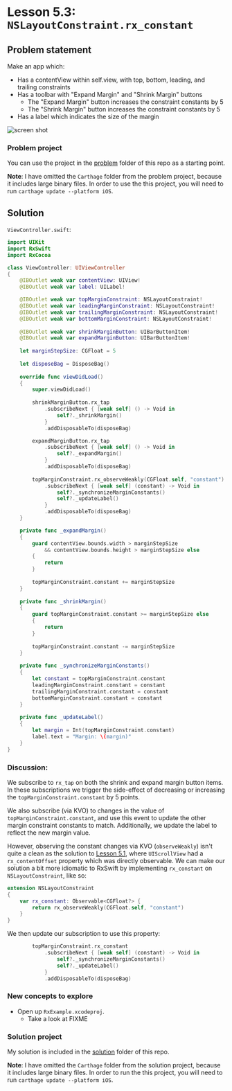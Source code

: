 # Lesson 5.3: `NSLayoutConstraint.rx_constant`

## Problem statement

Make an app which:

* Has a contentView within self.view, with top, bottom, leading, and trailing constraints
* Has a toolbar with "Expand Margin" and "Shrink Margin" buttons
  * The "Expand Margin" button increases the constraint constants by 5
  * The "Shrink Margin" button increases the constraint constants by 5
* Has a label which indicates the size of the margin

![screen shot](https://raw.githubusercontent.com/pepaslabs/LearningRxSwift/master/lesson5.3_rx_constant/.media/Screen%20Shot%202015-11-28%20at%208.49.17%20PM.png)

### Problem project

You can use the project in the [problem](problem) folder of this repo as a starting point.

**Note**: I have omitted the `Carthage` folder from the problem project, because it includes large binary files.  In order to use the this project, you will need to run `carthage update --platform iOS`.

## Solution

`ViewController.swift`:

```swift
import UIKit
import RxSwift
import RxCocoa

class ViewController: UIViewController
{
    @IBOutlet weak var contentView: UIView!
    @IBOutlet weak var label: UILabel!

    @IBOutlet weak var topMarginConstraint: NSLayoutConstraint!
    @IBOutlet weak var leadingMarginConstraint: NSLayoutConstraint!
    @IBOutlet weak var trailingMarginConstraint: NSLayoutConstraint!
    @IBOutlet weak var bottomMarginConstraint: NSLayoutConstraint!
    
    @IBOutlet weak var shrinkMarginButton: UIBarButtonItem!
    @IBOutlet weak var expandMarginButton: UIBarButtonItem!
    
    let marginStepSize: CGFloat = 5
    
    let disposeBag = DisposeBag()
    
    override func viewDidLoad()
    {
        super.viewDidLoad()
        
        shrinkMarginButton.rx_tap
            .subscribeNext { [weak self] () -> Void in
                self?._shrinkMargin()
            }
            .addDisposableTo(disposeBag)

        expandMarginButton.rx_tap
            .subscribeNext { [weak self] () -> Void in
                self?._expandMargin()
            }
            .addDisposableTo(disposeBag)
        
        topMarginConstraint.rx_observeWeakly(CGFloat.self, "constant")
            .subscribeNext { [weak self] (constant) -> Void in
                self?._synchronizeMarginConstants()
                self?._updateLabel()
            }
            .addDisposableTo(disposeBag)
    }

    private func _expandMargin()
    {
        guard contentView.bounds.width > marginStepSize
            && contentView.bounds.height > marginStepSize else
        {
            return
        }
        
        topMarginConstraint.constant += marginStepSize
    }
    
    private func _shrinkMargin()
    {
        guard topMarginConstraint.constant >= marginStepSize else
        {
            return
        }
        
        topMarginConstraint.constant -= marginStepSize
    }
    
    private func _synchronizeMarginConstants()
    {
        let constant = topMarginConstraint.constant
        leadingMarginConstraint.constant = constant
        trailingMarginConstraint.constant = constant
        bottomMarginConstraint.constant = constant
    }
    
    private func _updateLabel()
    {
        let margin = Int(topMarginConstraint.constant)
        label.text = "Margin: \(margin)"
    }
}
```

### Discussion:

We subscribe to `rx_tap` on both the shrink and expand margin button items.  In these subscriptions we trigger the side-effect of decreasing or increasing the `topMarginConstraint.constant` by 5 points.

We also subscribe (via KVO) to changes in the value of `topMarginConstraint.constant`, and use this event to update the other margin constraint constants to match.  Additionally, we update the label to reflect the new margin value.

However, observing the constant changes via KVO (`observeWeakly`) isn't quite a clean as the solution to [Lesson 5.1](../lesson5.1_uiscrollview_rxdelegate), where `UIScrollView` had a `rx_contentOffset` property which was directly observable.  We can make our solution a bit more idiomatic to RxSwift by implementing `rx_constant` on `NSLayoutConstraint`, like so:

```swift
extension NSLayoutConstraint
{
    var rx_constant: Observable<CGFloat?> {
        return rx_observeWeakly(CGFloat.self, "constant")
    }
}
```

We then update our subscription to use this property:

```swift
        topMarginConstraint.rx_constant
            .subscribeNext { [weak self] (constant) -> Void in
                self?._synchronizeMarginConstants()
                self?._updateLabel()
            }
            .addDisposableTo(disposeBag)
```

### New concepts to explore

* Open up `RxExample.xcodeproj`.
  * Take a look at FIXME

### Solution project

My solution is included in the [solution](solution) folder of this repo.

**Note**: I have omitted the `Carthage` folder from the solution project, because it includes large binary files.  In order to run the this project, you will need to run `carthage update --platform iOS`.

